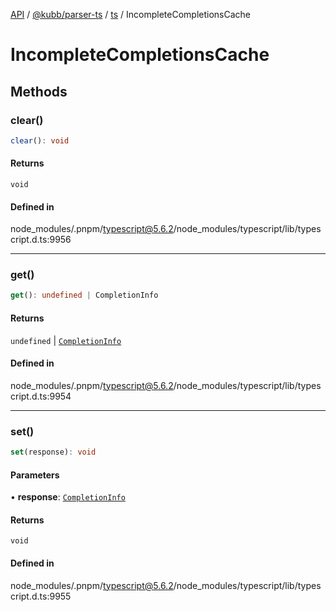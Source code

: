 [API](../../../../../packages.md) / [@kubb/parser-ts](../../../index.md) / [ts](../index.md) / IncompleteCompletionsCache

# IncompleteCompletionsCache

## Methods

### clear()

```ts
clear(): void
```

#### Returns

`void`

#### Defined in

node\_modules/.pnpm/typescript@5.6.2/node\_modules/typescript/lib/typescript.d.ts:9956

***

### get()

```ts
get(): undefined | CompletionInfo
```

#### Returns

`undefined` \| [`CompletionInfo`](CompletionInfo.md)

#### Defined in

node\_modules/.pnpm/typescript@5.6.2/node\_modules/typescript/lib/typescript.d.ts:9954

***

### set()

```ts
set(response): void
```

#### Parameters

• **response**: [`CompletionInfo`](CompletionInfo.md)

#### Returns

`void`

#### Defined in

node\_modules/.pnpm/typescript@5.6.2/node\_modules/typescript/lib/typescript.d.ts:9955
